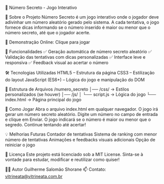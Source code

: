 🎲 Número Secreto - Jogo Interativo

📌 Sobre o Projeto
Número Secreto é um jogo interativo onde o jogador deve adivinhar um número aleatório gerado pelo sistema. A cada tentativa, o jogo fornece dicas informando se o número inserido é maior ou menor que o número secreto, até que o jogador acerte.

🔗 Demonstração Online: Clique para jogar

🎯 Funcionalidades
✅ Geração automática de número secreto aleatório
✅ Validação das tentativas com dicas personalizadas
✅ Interface leve e responsiva
✅ Feedback visual ao acertar o número

🛠️ Tecnologias Utilizadas
HTML5 – Estrutura da página
CSS3 – Estilização do layout
JavaScript (ES6+) – Lógica do jogo e manipulação do DOM

📂 Estrutura de Arquivos
/numero_secreto
│── /css/           → Estilos personalizados (se houver)
│── /js/
│   └── script.js   → Lógica do jogo
└── index.html      → Página principal do jogo

🚀 Como Jogar
Abra o arquivo index.html em qualquer navegador.
O jogo irá gerar um número secreto aleatório.
Digite um número no campo de entrada e clique em Enviar.
O jogo indicará se o número é maior ou menor que o segredo.
Continue tentando até acertar!

💡 Melhorias Futuras
 Contador de tentativas
 Sistema de ranking com menor número de tentativas
 Animações e feedbacks visuais adicionais
 Opção de reiniciar o jogo

📜 Licença
Este projeto está licenciado sob a MIT License. Sinta-se à vontade para estudar, modificar e reutilizar como quiser!

👨‍💻 Autor
Guilherme Salomão Shorane 📫 Contato: vitrineata@vitrineata.com.br
